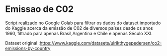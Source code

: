 # Emissao de C02
Script realizado no Google Colab para filtrar os dados do dataset importado do Kaggle acerca da emissão de C02 de diversos países desde os anos 1960, filtrado para apenas Brasil,Argentina e Chile e apenas Século XXI.

Dataset original :https://www.kaggle.com/datasets/ulrikthygepedersen/co2-emissions-by-country
